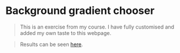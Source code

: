 # Background gradient chooser

> This is an exercise from my course. I have fully customised and added my own taste to this webpage.

> Results can be seen [here](https://daniellivingston32.github.io/Background-Linear-Gradient-Generator/).
